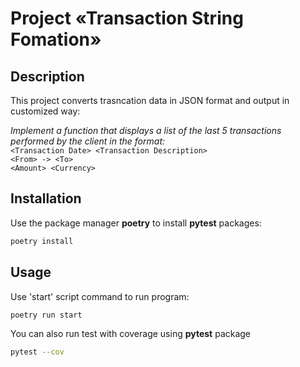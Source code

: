 # Project «Transaction String Fomation»

## Description
This project converts trasncation data in JSON format and output in customized way:

_Implement a function that displays a list of the last 5 transactions performed by the client in the format:_  
`<Transaction Date> <Transaction Description>`  
`<From> -> <To>`  
`<Amount> <Currency>`

## Installation

Use the package manager **poetry** to install **pytest** packages:
```bash
poetry install
```

## Usage

Use 'start' script command to run program:
```bash
poetry run start
```

You can also run test with coverage using **pytest** package
```bash
pytest --cov
```

